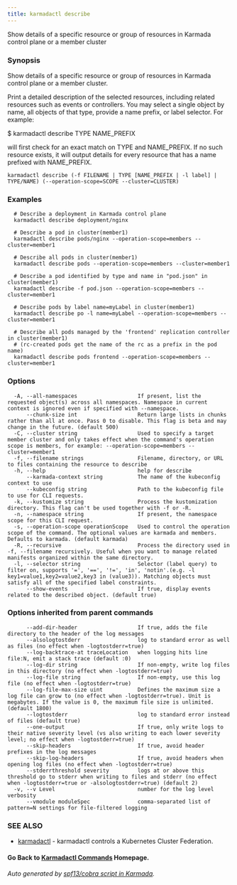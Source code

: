 ```yaml
---
title: karmadactl describe
---
```


Show details of a specific resource or group of resources in Karmada control plane or a member cluster

### Synopsis

Show details of a specific resource or group of resources in Karmada control plane or a member cluster.

 Print a detailed description of the selected resources, including related resources such as events or controllers. You may select a single object by name, all objects of that type, provide a name prefix, or label selector. For example:

 $ karmadactl describe TYPE NAME_PREFIX

 will first check for an exact match on TYPE and NAME_PREFIX. If no such resource exists, it will output details for every resource that has a name prefixed with NAME_PREFIX.

```
karmadactl describe (-f FILENAME | TYPE [NAME_PREFIX | -l label] | TYPE/NAME) (--operation-scope=SCOPE --cluster=CLUSTER)
```

### Examples

```
  # Describe a deployment in Karmada control plane
  karmadactl describe deployment/nginx
  
  # Describe a pod in cluster(member1)
  karmadactl describe pods/nginx --operation-scope=members --cluster=member1
  
  # Describe all pods in cluster(member1)
  karmadactl describe pods --operation-scope=members --cluster=member1
  
  # Describe a pod identified by type and name in "pod.json" in cluster(member1)
  karmadactl describe -f pod.json --operation-scope=members --cluster=member1
  
  # Describe pods by label name=myLabel in cluster(member1)
  karmadactl describe po -l name=myLabel --operation-scope=members --cluster=member1
  
  # Describe all pods managed by the 'frontend' replication controller in cluster(member1)
  # (rc-created pods get the name of the rc as a prefix in the pod name)
  karmadactl describe pods frontend --operation-scope=members --cluster=member1
```

### Options

```
  -A, --all-namespaces                   If present, list the requested object(s) across all namespaces. Namespace in current context is ignored even if specified with --namespace.
      --chunk-size int                   Return large lists in chunks rather than all at once. Pass 0 to disable. This flag is beta and may change in the future. (default 500)
  -C, --cluster string                   Used to specify a target member cluster and only takes effect when the command's operation scope is members, for example: --operation-scope=members --cluster=member1
  -f, --filename strings                 Filename, directory, or URL to files containing the resource to describe
  -h, --help                             help for describe
      --karmada-context string           The name of the kubeconfig context to use
      --kubeconfig string                Path to the kubeconfig file to use for CLI requests.
  -k, --kustomize string                 Process the kustomization directory. This flag can't be used together with -f or -R.
  -n, --namespace string                 If present, the namespace scope for this CLI request.
  -s, --operation-scope operationScope   Used to control the operation scope of the command. The optional values are karmada and members. Defaults to karmada. (default karmada)
  -R, --recursive                        Process the directory used in -f, --filename recursively. Useful when you want to manage related manifests organized within the same directory.
  -l, --selector string                  Selector (label query) to filter on, supports '=', '==', '!=', 'in', 'notin'.(e.g. -l key1=value1,key2=value2,key3 in (value3)). Matching objects must satisfy all of the specified label constraints.
      --show-events                      If true, display events related to the described object. (default true)
```

### Options inherited from parent commands

```
      --add-dir-header                   If true, adds the file directory to the header of the log messages
      --alsologtostderr                  log to standard error as well as files (no effect when -logtostderr=true)
      --log-backtrace-at traceLocation   when logging hits line file:N, emit a stack trace (default :0)
      --log-dir string                   If non-empty, write log files in this directory (no effect when -logtostderr=true)
      --log-file string                  If non-empty, use this log file (no effect when -logtostderr=true)
      --log-file-max-size uint           Defines the maximum size a log file can grow to (no effect when -logtostderr=true). Unit is megabytes. If the value is 0, the maximum file size is unlimited. (default 1800)
      --logtostderr                      log to standard error instead of files (default true)
      --one-output                       If true, only write logs to their native severity level (vs also writing to each lower severity level; no effect when -logtostderr=true)
      --skip-headers                     If true, avoid header prefixes in the log messages
      --skip-log-headers                 If true, avoid headers when opening log files (no effect when -logtostderr=true)
      --stderrthreshold severity         logs at or above this threshold go to stderr when writing to files and stderr (no effect when -logtostderr=true or -alsologtostderr=true) (default 2)
  -v, --v Level                          number for the log level verbosity
      --vmodule moduleSpec               comma-separated list of pattern=N settings for file-filtered logging
```

### SEE ALSO

* [karmadactl](karmadactl.md)	 - karmadactl controls a Kubernetes Cluster Federation.

#### Go Back to [Karmadactl Commands](karmadactl_index.md) Homepage.


###### Auto generated by [spf13/cobra script in Karmada](https://github.com/karmada-io/karmada/tree/master/hack/tools/genkarmadactldocs).